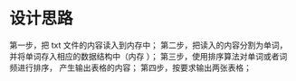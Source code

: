 # 设计思路
第一步，把 txt 文件的内容读入到内存中；
第二步，把读入的内容分割为单词，并将单词存入相应的数据结构中（内存
）；
第三步，使用排序算法对单词或者词频进行排序， 产生输出表格的内容；
第四步，按要求输出两张表格；
